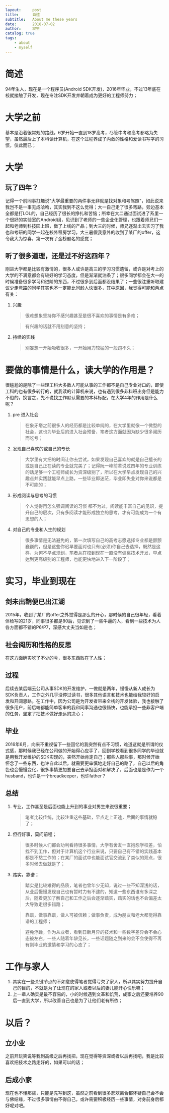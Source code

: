```yaml
---
layout:     post
title:      自述
subtitle:   About me these years
date:       2018-07-02
author:     宸笙
catalog: true
tags:
    - about
    - myself
---
```



# 简述

94年生人，现在是一个程序员(Android SDK开发)，2016年毕业，不过13年底在校就接触了开发，现在专注SDK开发并朝着成为更好的工程师努力；

# 大学之前

基本是沿着很常规的路线，6岁开始一直到18岁高考，尽管中考和高考都略为失望，虽然最后上了本科读计算机，在这个过程养成了内敛的性格和爱读书写字的习惯，仅此而已；

# 大学

## 玩了四年？

记得一个前同事打趣说"大学最重要的两件事无非就是找对象和考驾照"，如此说来我岂不是一事无成哈哈，其实我到不这么觉得；大一自己走了很多弯路，旁边基本全都是打LOL的，自己经历了很长的挣扎和苦恼；所幸在大二通过面试进了系里一个很好的实验室的Android组，见识到了老师的一些企业化管理，也跟着师兄们一起和老师到科技园上班，做了上线的产品；到大三的时候，师兄逐渐出去实习了我也和考研的同学一起在校外租房学习，大三暑假我意外的收到了某厂的offer，这令我大为惊喜，第一次有了金榜题名的感觉；

## 听了很多道理，还是过不好这四年？

刚进大学都是比较有激情的，很多人或许是高三的学习习惯遗留，或许是对考上的大学的不满意都会有较好的学习态度，但是渐渐就油条了；很多同学都会在大一的时候准备很多学习和进阶的东西，不过很多到后面都没结果了；一些很注重听取建议少走弯路的同学其实也不一定能比同龄人快很多，其中原因，我觉得可能和两点有关：
1. 兴趣
    > 很难想象坚持你不感兴趣甚至是很不喜欢的事情是有多难；

    > 有兴趣的话就不用刻意的坚持；
    
2. 持续的实践
    > 别妄想一开始吸收很多，一开始用力较猛的一般跑不久；

# 要做的事情是什么，读大学的作用是？

很尴尬的是除了一些理工科大多数人可能从事的工作都不是自己专业对口的，即使工科的也有很多转行的，就我读的计算机来说，也有遇到很多非科班出身但是能力不俗的，换言之，先不说找工作默认需要的本科标配，在大学4年的作用是什么呢？

1. pre 进入社会
    > 在象牙塔之前很多人的经历都是比较单纯的，在大学里就像一个微型的社会，这也为毕业后的进入社会预备，笔者这方面就因为缺少很多阅历而吃亏；
2. 发现自己喜欢的或自己的专长
    > 大学里有大把的时间让你去尝试，如果发现自己喜欢的就是自己擅长的或是自己正在读的专业就完美了；记得阮一峰前辈说过四年的专业训练的话足够一个工程师成长为资深级别了，所以在大学早点发现自己的兴趣点并实践就能早点上路，一些毕业即迷茫，毕业即失业对你来说都是不可能的；
3. 形成阅读与思考的习惯
    > 个人觉得再怎么强调阅读的习惯 都不为过，阅读能丰富自己的见识，提升自己的层次，只有多阅读才能形成独立的思考，才有可能成为一个有思想的人；
4. 对自己的专业和人生的规划
    > 很多事情是无法避免的，第一次填写自己的高考志愿选择专业都是颤颤巍巍的，但是这些你迟早要面对也只有(必须)你自己去选择，既然是这样，为何不早点规划，笔者从在校到现在一直没有偏离技术开发，早点达到更高级别的工程师，也能更快地进入下一阶段了；
    
# 实习，毕业到现在

## 剑未出鞘便已出江湖   

2015年，收到了某厂的offer之外觉得是那么的开心，那时候的自己很年轻，看着体检写的21岁，同事很多都是80后，见识到了一些牛逼的人，看到一些技术为人各方面都不错的P6/P7，深感大丈夫当如是也；

## 社会阅历和性格的反思

在这方面确实吃了不少的亏，很多东西败在了人性；

## 过程

后续去某后端云公司从事SDK的开发维护，一做就是两年，慢慢从新人成长为SDK负责人，工作之外几乎没停过读书，很多其他语言和技术也能给我较好的启发和开阔思路。在工作中，因为公司是为开发者带来全栈的开发体验，我也接触了很多用户，前后端都能简单客串的我和同事沟通也很畅快，也能承担一些非客户端的任务，坚定了把技术做好走远的决心；

## 毕业

2016年6月，向来不重视留下一些回忆的我突然有点不习惯，难道这就是所谓的仪式感，那时候我已经在公司做的开始得心应手了，回到学校看到很多同学的毕设就是用我开发维护的SDK实现的，突然开始肯定自己；那些人那些事，那时候开始怀念了一些东西，也许自此以后，就需要更审慎地走好自己的路了，自己以后的角色也会慢慢变化，很多事情更加要自己去承担面对和解决了，后面也是是作为一个husband，也许是一个breadkeeper，也许father？

## 总结

1. 专业，工作甚至是后面也能上升到的事业对男生来说很重要；
    > 笔者比较传统，比较注重这些基础，早点走上正途，后面的事情就稳了；
2. 但行好事，莫问前程；
    > 很多时候人们都会功利看待很多事情，大学有舍友一直抱怨学校差，怕找不到工作，但对于计算机这个行业来说，只要自己有不错的实践基本都是不愁工作的；在某厂的面试中也能面试官交流到了类似的观点，很多时候去做就是了；
3. 踏实，靠谱；
    > 踏实是比较难得的品质，笔者也曾年少无知，说过一些不知深浅的话，从业后慢慢发现自己也有暂时力有不逮的，知道一些东西谁有多深之后，随着更加了解自己和工作之后会逐渐踏实，踏实的话也不会偏差太大导致走很多错路；

    > 靠谱，做事靠谱，做人可被信赖；做事负责，成为朋友和老大都觉得靠谱的工程师；
    
    > 避免浮躁，作为从业者，看到日新月异的技术和一些数字差异会不会心态被左右，一些人随着年龄见长，一些话题随之到来的会不会使得不再有刚毕业的激情和学习的心态了；

# 工作与家人

1. 其实在一些关键节点的不如意使得笔者觉得亏欠了家人，所以其实努力提升自己的目的，不就是为了让现在的家人或者以后的妻儿能开心快乐嘛；
2. 上一辈人确实是最不容易的，小的时候遇到文革和饥荒，成家之后还要培养90后一直到大学，所以改善自己也是为了让他们老有所依；

# 以后？

## 立小业

之前开玩笑说等我到高级之后再找把，现在觉得等资深或者以后再找吧，我是比较喜欢把技术之路走好的，如果可以的话；

## 后成小家

现在也不懂那些，只能是先写到这，虽然之前看到很多悲欢离合都怀疑自己会不会与佛结缘，不过很多事情由不得自己，或许需要积极经历一些事情，对身前身后都好呢对吧。
